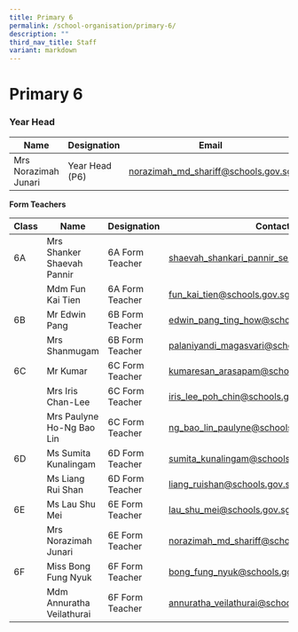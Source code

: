 ```yaml
---
title: Primary 6
permalink: /school-organisation/primary-6/
description: ""
third_nav_title: Staff
variant: markdown
---
```

# **Primary 6**

### Year Head

|Name|	Designation|	Email|
|----|----|----|
|Mrs Norazimah Junari	|Year Head (P6)|	norazimah_md_shariff@schools.gov.sg|

**Form Teachers**

| Class | Name | Designation | Contact | 
| -------- | -------- | -------- |-------- |
|6A|	Mrs Shanker Shaevah Pannir	|6A Form Teacher	|shaevah_shankari_pannir_selvan@schools.gov.sg|
||Mdm Fun Kai Tien|	6A Form Teacher|	fun_kai_tien@schools.gov.sg|
|6B	|Mr Edwin Pang|	6B Form Teacher|	edwin_pang_ting_how@schools.gov.sg|
||Mrs Shanmugam|	6B Form Teacher	|palaniyandi_magasvari@schools.gov.sg|
|6C	|Mr Kumar|	6C Form Teacher	|kumaresan_arasapam@schools.gov.sg|
||Mrs Iris Chan-Lee|	6C Form Teacher	|iris_lee_poh_chin@schools.gov.sg|
||Mrs Paulyne Ho-Ng Bao Lin|	6C Form Teacher	|ng_bao_lin_paulyne@schools.gov.sg|
|6D	|Ms Sumita Kunalingam|	6D Form Teacher	|sumita_kunalingam@schools.gov.sgg|
||Ms Liang Rui Shan|	6D Form Teacher	|liang_ruishan@schools.gov.sg|
|6E|	Ms Lau Shu Mei|	6E Form Teacher	|lau_shu_mei@schools.gov.sg|
||Mrs Norazimah Junari	|6E Form Teacher	|norazimah_md_shariff@schools.gov.sg|
|6F	|Miss Bong Fung Nyuk|	6F Form Teacher	|bong_fung_nyuk@schools.gov.sg|
||Mdm Annuratha Veilathurai|	6F Form Teacher	|annuratha_veilathurai@schools.gov.sg|